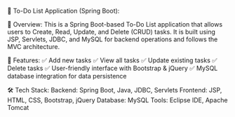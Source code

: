 📝 To-Do List Application (Spring Boot):


📌 Overview:
This is a Spring Boot-based To-Do List application that allows users to Create, Read, Update, and Delete (CRUD) tasks. It is built using JSP, Servlets, JDBC, and MySQL for backend operations and follows the MVC architecture.

🚀 Features:
✅ Add new tasks
✅ View all tasks
✅ Update existing tasks
✅ Delete tasks
✅ User-friendly interface with Bootstrap & jQuery
✅ MySQL database integration for data persistence

🛠️ Tech Stack:
Backend: Spring Boot, Java, JDBC, Servlets
Frontend: JSP, HTML, CSS, Bootstrap, jQuery
Database: MySQL
Tools: Eclipse IDE, Apache Tomcat
